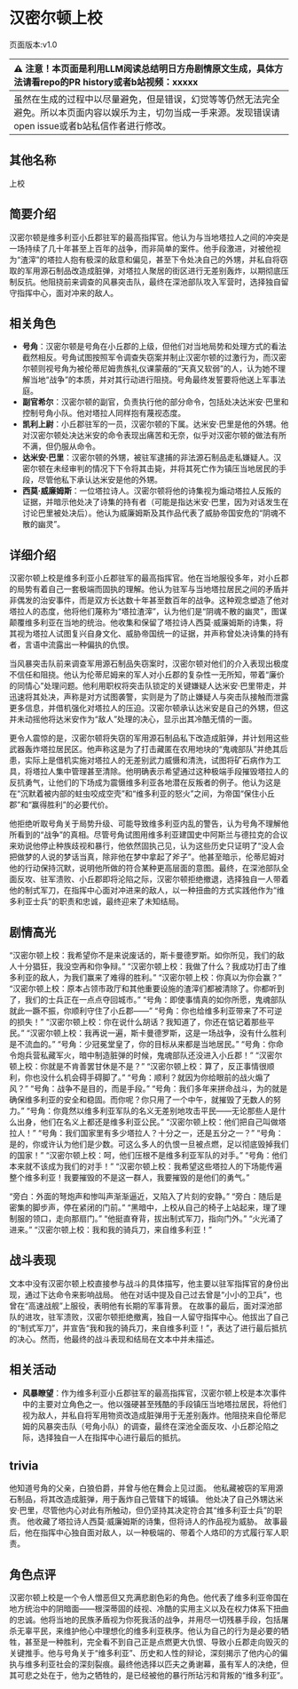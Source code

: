 # 汉密尔顿上校
页面版本:v1.0
 

| :warning: 注意！本页面是利用LLM阅读总结明日方舟剧情原文生成，具体方法请看repo的PR history或者b站视频：xxxxx           |
|:----------------------------|
| 虽然在生成的过程中以尽量避免，但是错误，幻觉等等仍然无法完全避免。所以本页面内容以娱乐为主，切勿当成一手来源。发现错误请open issue或者b站私信作者进行修改。|



## 其他名称
上校
## 简要介绍
汉密尔顿是维多利亚小丘郡驻军的最高指挥官。他认为与当地塔拉人之间的冲突是一场持续了几十年甚至上百年的战争，而非简单的案件。他手段激进，对被他视为“渣滓”的塔拉人抱有极深的敌意和偏见，甚至下令处决自己的外甥，并私自将窃取的军用源石制品改造成脏弹，对塔拉人聚居的街区进行无差别轰炸，以期彻底压制反抗。他阻挠前来调查的风暴突击队，最终在深池部队攻入军营时，选择独自留守指挥中心，面对冲来的敌人。
## 相关角色
-   **号角**：汉密尔顿是号角在小丘郡的上级，但他们对当地局势和处理方式的看法截然相反。号角试图按照军令调查失窃案并制止汉密尔顿的过激行为，而汉密尔顿则视号角为被伦蒂尼姆贵族礼仪课蒙蔽的“天真又软弱”的人，认为她不理解当地“战争”的本质，并对其行动进行阻挠。号角最终发誓要将他送上军事法庭。
-   **副官希尔**：汉密尔顿的副官，负责执行他的部分命令，包括处决达米安·巴里和控制号角小队。他对塔拉人同样抱有蔑视态度。
-   **凯利上尉**：小丘郡驻军的一员，汉密尔顿的下属。达米安·巴里是他的外甥。他对汉密尔顿处决达米安的命令表现出痛苦和无奈，似乎对汉密尔顿的做法有所不满，但仍服从命令。
-   **达米安·巴里**：汉密尔顿的外甥，被驻军逮捕的非法源石制品走私嫌疑人。汉密尔顿在未经审判的情况下下令将其击毙，并将其死亡作为镇压当地居民的手段，尽管他私下承认达米安是他的外甥。
-   **西莫·威廉姆斯**：一位塔拉诗人。汉密尔顿将他的诗集视为煽动塔拉人反叛的证据，并暗示他处决了诗集的持有者（可能是指达米安·巴里，因为对话发生在讨论巴里被处决后）。他认为威廉姆斯及其作品代表了威胁帝国安危的“阴魂不散的幽灵”。
## 详细介绍
汉密尔顿上校是维多利亚小丘郡驻军的最高指挥官。他在当地服役多年，对小丘郡的局势有着自己一套极端而固执的理解。他认为驻军与当地塔拉居民之间的矛盾并非偶发的治安事件，而是双方长达数十年甚至数百年的战争。这种观念塑造了他对塔拉人的态度，他将他们蔑称为“塔拉渣滓”，认为他们是“阴魂不散的幽灵”，图谋颠覆维多利亚在当地的统治。他收集和保留了塔拉诗人西莫·威廉姆斯的诗集，将其视为塔拉人试图复兴自身文化、威胁帝国统一的证据，并声称曾处决诗集的持有者，言语中流露出一种偏执的仇恨。

当风暴突击队前来调查军用源石制品失窃案时，汉密尔顿对他们的介入表现出极度不信任和阻挠。他认为伦蒂尼姆来的军人对小丘郡的复杂性一无所知，带着“廉价的同情心”处理问题。他利用职权将突击队锁定的关键嫌疑人达米安·巴里带走，并迅速将其处决，声称是对方试图袭警，实则是为了防止嫌疑人与突击队接触而泄露更多信息，并借机强化对塔拉人的压迫。汉密尔顿承认达米安是自己的外甥，但这并未动摇他将达米安作为“敌人”处理的决心，显示出其冷酷无情的一面。

更令人震惊的是，汉密尔顿将失窃的军用源石制品私下改造成脏弹，并计划用这些武器轰炸塔拉居民区。他声称这是为了打击藏匿在农用地块的“鬼魂部队”并绝其后患，实际上是借机实施对塔拉人的无差别武力威慑和清洗，试图将矿石病作为工具，将塔拉人集中管理甚至清除。他明确表示希望通过这种极端手段摧毁塔拉人的反抗勇气，让他们的下场成为震慑维多利亚各地潜在反叛者的例子。他认为这是在“沉默着被内部的蛀虫咬成空壳”和“维多利亚的怒火”之间，为帝国“保住小丘郡”和“赢得胜利”的必要代价。

他拒绝听取号角关于局势升级、可能导致维多利亚内乱的警告，认为号角不理解他所看到的“战争”的真相。尽管号角试图用维多利亚建国史中阿斯兰与德拉克的合议来劝说他停止种族歧视和暴行，他依然固执己见，认为这些历史只证明了“没人会把做梦的人说的梦话当真，除非他在梦中拿起了斧子”。他甚至暗示，伦蒂尼姆对他的行动保持沉默，说明他所做的符合某种更高层面的意图。最终，在深池部队全面反攻、驻军溃败、小丘郡即将沦陷之际，汉密尔顿拒绝撤退，选择独自一人带着他的制式军刀，在指挥中心面对冲进来的敌人，以一种扭曲的方式实践他作为“维多利亚士兵”的职责和忠诚，最终迎来了未知结局。
## 剧情高光
“汉密尔顿上校：我希望你不是来说废话的，斯卡曼德罗斯。如你所见，我们的敌人十分猖狂，我没空再和你争辩。”
“汉密尔顿上校：我做了什么？我成功打击了维多利亚的敌人，为我们赢来了难得的胜利。”
“汉密尔顿上校：你真以为你会赢？”
“汉密尔顿上校：原本占领市政厅和其他重要设施的渣滓们都被清除了。你都听到了，我们的士兵正在一点点夺回城市。”
“号角：即使事情真的如你所愿，鬼魂部队就此一蹶不振，你顺利守住了小丘郡——”
“号角：你也给维多利亚带来了不可逆的损失！”
“汉密尔顿上校：你在说什么胡话？我知道了，你还在惦记着那些平民。”
“汉密尔顿上校：我再说一遍，斯卡曼德罗斯，这是一场战争，没有什么胜利是不流血的。”
“号角：少冠冕堂皇了，你的目标从来都是当地居民。”
“号角：你命令炮兵营私藏军火，暗中制造脏弹的时候，鬼魂部队还没进入小丘郡！”
“汉密尔顿上校：你就是不肯善罢甘休是不是？”
“汉密尔顿上校：算了，反正事情很顺利，你也没什么机会碍手碍脚了。”
“号角：顺利？就因为你给眼前的战火煽了风？”
“号角：战争不是目的，而是手段。”
“号角：我们多年来拼命战斗，为的就是确保维多利亚的安全和稳固。而你呢？你只用了一个中午，就摧毁了无数人的努力。”
“号角：你竟然以维多利亚军队的名义无差别地攻击平民——无论那些人是什么出身，他们在名义上都还是维多利亚公民。”
“汉密尔顿上校：他们把自己叫做塔拉人！”
“号角：我们国家里有多少塔拉人？十分之一，还是五分之一？”
“号角：是的，你或许认为他们是少数。可这么多人的仇恨一旦被点燃，足以彻底毁掉我们的国家！”
“汉密尔顿上校：呵，他们压根不是维多利亚军队的对手。”
“号角：他们本来就不该成为我们的对手！”
“汉密尔顿上校：我希望这些塔拉人的下场能传遍整个维多利亚！我要摧毁的不是这一群人，我要摧毁的是他们的勇气。”

“旁白：外面的弩炮声和惨叫声渐渐逼近，又陷入了片刻的安静。”
“旁白：随后是密集的脚步声，停在紧闭的门前。”
“黑暗中，上校从自己的椅子上站起来，理了理制服的领口，走向那扇门。”
“他挺直脊背，拔出制式军刀，指向门外。”
“火光涌了进来。”
“汉密尔顿上校：我和我的骑兵刀，来自维多利亚！”
## 战斗表现
文本中没有汉密尔顿上校直接参与战斗的具体描写，他主要以驻军指挥官的身份出现，通过下达命令来影响战局。
他在对话中提及自己过去曾是“小小的卫兵”，也曾在“高速战舰”上服役，表明他有长期的军事背景。
在故事的最后，面对深池部队的进攻，驻军溃败，汉密尔顿拒绝撤离，独自一人留守指挥中心。他拔出了自己的“制式军刀”，并宣告“我和我的骑兵刀，来自维多利亚！”，表达了进行最后抵抗的决心。然而，他最终的战斗表现和结局在文本中并未描述。
## 相关活动
-   **风暴瞭望**：作为维多利亚小丘郡驻军的最高指挥官，汉密尔顿上校是本次事件中的主要对立角色之一。他以强硬甚至残酷的手段镇压当地塔拉居民，将他们视为敌人，并私自将军用物资改造成脏弹用于无差别轰炸。他阻挠来自伦蒂尼姆的风暴突击队（号角小队）的调查，最终在深池全面反攻、小丘郡沦陷之际，选择独自一人在指挥中心进行最后的抵抗。
## trivia
他知道号角的父亲，白狼伯爵，并曾与他在舞会上见过面。
他私藏被窃的军用源石制品，将其改造成脏弹，用于轰炸自己管辖下的城镇。
他处决了自己外甥达米安·巴里，尽管他内心对此有所触动，但仍坚持其决定符合其“维多利亚士兵”的职责。
他收藏了塔拉诗人西莫·威廉姆斯的诗集，但将诗人的作品视为威胁。
故事最后，他在指挥中心独自面对敌人，以一种极端的、带着个人烙印的方式履行军人职责。
## 角色点评
汉密尔顿上校是一个令人憎恶但又充满悲剧色彩的角色。他代表了维多利亚帝国在地方统治中的阴暗面——根深蒂固的歧视、冷酷的实用主义以及在权力体系下扭曲的忠诚。他将当地的民族矛盾视为你死我活的战争，并用尽一切残暴手段，包括屠杀无辜平民，来维护他心中理想化的维多利亚秩序。他认为自己的行为是必要的牺牲，甚至是一种胜利，完全看不到自己正是点燃更大仇恨、导致小丘郡走向毁灭的关键推手。他与号角关于“维多利亚”、历史和人性的辩论，深刻揭示了他内心的偏执与维多利亚社会的深刻裂痕。最终他选择以匹夫之勇谢幕，虽有军人的决绝，但其可悲之处在于，他为之牺牲的，是已经被他的暴行所玷污和背叛的“维多利亚”。
